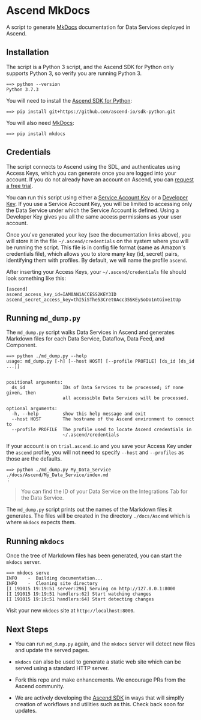 # Ascend MkDocs

A script to generate [MkDocs](https://www.mkdocs.org) documentation for Data Services
deployed in Ascend.

## Installation

The script is a Python 3 script, and the Ascend SDK for Python
only supports Python 3, so verify you are running Python 3.

```
==> python --version
Python 3.7.3
```


You will need to install the
[Ascend SDK for Python](https://github.com/ascend-io/sdk-python):

```
==> pip install git+https://github.com/ascend-io/sdk-python.git

```

You will also need [MkDocs](https://www.mkdocs.org):

```
==> pip install mkdocs
```

## Credentials

The script connects to Ascend using the SDL, and authenticates using Access Keys,
which you can generate once you are logged into your account.
If you do not already have an account on Ascend, you can
[request a free trial](https://www.ascend.io/get-started/).

You can run this script using either a
[Service Account Key](https://developer.ascend.io/docs/service-accounts) or a
[Developer Key](https://developer.ascend.io/docs/developer-keys).
If you use a Service Account Key, you will be limited to accessing only
the Data Service under which the Service Account is defined.
Using a Developer Key gives you all the same access permissions as your user account.

Once you've generated your key (see the documentation links above),
you will store it in the file `~/.ascend/credentials` on the system
where you will be running the script.
This file is in config file format (same as Amazon's credentials file), which
allows you to store many key (id, secret) pairs, identifying them with profiles.
By default, we will name the profile `ascend`.

After inserting your Access Keys,
your `~/.ascend/credentials` file should look something like this:

```
[ascend]
ascend_access_key_id=IAM0AN1ACCESS2KEY3ID
ascend_secret_access_key=thI5iSThe53Cret0Acc35SKEySoDo1ntGive1tUp
```

## Running `md_dump.py`

The `md_dump.py` script walks Data Services in Ascend and generates Markdown
files for each Data Service, Dataflow, Data Feed, and Component.

```
==> python ./md_dump.py --help
usage: md_dump.py [-h] [--host HOST] [--profile PROFILE] [ds_id [ds_id ...]]


positional arguments:
  ds_id              IDs of Data Services to be processed; if none given, then
                     all accessible Data Services will be processed.

optional arguments:
  -h, --help         show this help message and exit
  --host HOST        The hostname of the Ascend environment to connect to
  --profile PROFILE  The profile used to locate Ascend credentials in
                     ~/.ascend/credentials
```

If your account is on `trial.ascend.io` and you save your Access Key
under the `ascend` profile, you will not need to specify `--host`
and `--profiles` as those are the defaults.

```
==> python ./md_dump.py My_Data_Service
./docs/Ascend/My_Data_Service/index.md
⋮
```

> You can find the ID of your Data Service on the Integrations Tab for
> the Data Service.

The `md_dump.py` script prints out the names of the Markdown files it generates.
The files will be created in the directory `./docs/Ascend` which is where
`mkdocs` expects them.


## Running `mkdocs`

Once the tree of Markdown files has been generated, you can start the
`mkdocs` server.

```
==> mkdocs serve
INFO    -  Building documentation...
INFO    -  Cleaning site directory
[I 191015 19:19:51 server:296] Serving on http://127.0.0.1:8000
[I 191015 19:19:51 handlers:62] Start watching changes
[I 191015 19:19:51 handlers:64] Start detecting changes
```

Visit your new `mkdocs` site at `http://localhost:8000`.

## Next Steps

* You can run `md_dump.py` again, and the `mkdocs` server will detect
  new files and update the served pages.

* `mkdocs` can also be used to generate a static web site which
  can be served using a standard HTTP server.

* Fork this repo and make enhancements. We encourage PRs from
  the Ascend community.

* We are actively developing the
  [Ascend SDK](https://github.com/ascend-io/sdk-python)
  in ways that will simplfy creation of workflows and utilities such as this.  Check back soon for updates.
